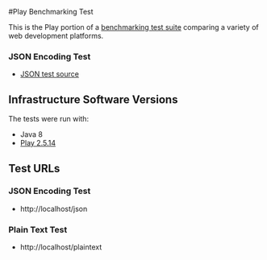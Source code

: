 #Play Benchmarking Test

This is the Play portion of a [benchmarking test suite](../) comparing a variety of web development platforms.

### JSON Encoding Test

* [JSON test source](app/controllers/Application.java)

## Infrastructure Software Versions
The tests were run with:

* Java 8
* [Play 2.5.14](http://http://www.playframework.com/)

## Test URLs
### JSON Encoding Test

* http://localhost/json

### Plain Text Test

* http://localhost/plaintext
